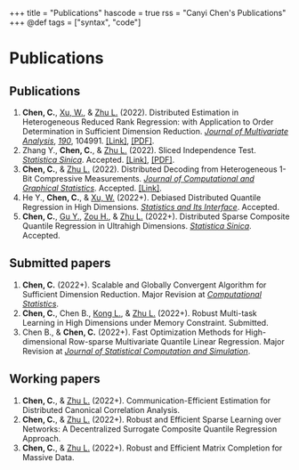 +++
title = "Publications"
hascode = true
rss = "Canyi Chen's Publications"
+++
@def tags = ["syntax", "code"]

# Publications

## Publications

1. **Chen, C.**, [Xu, W.](http://stat.ruc.edu.cn/teacher_more.php?id=61&cid=25), & [Zhu L.](http://isbd.ruc.edu.cn/sztd/1300f3797f4e477789514056a51c9dfa.htm) (2022). Distributed Estimation in Heterogeneous Reduced Rank Regression: with Application to Order Determination in Sufficient Dimension Reduction. *[Journal of Multivariate Analysis](https://www.journals.elsevier.com/journal-of-multivariate-analysis)*, *[190](https://www.sciencedirect.com/journal/journal-of-multivariate-analysis/vol/190/suppl/C)*, 104991.  [[Link]](https://doi.org/10.1016/j.jmva.2022.104991), [[PDF]](/static/Publications/Chen2022Distributed%20estimation%20in%20heterogeneous%20reduced%20rank%20regression.pdf).
2. Zhang Y., **Chen, C.**, & [Zhu L.](http://isbd.ruc.edu.cn/sztd/1300f3797f4e477789514056a51c9dfa.htm) (2022). Sliced Independence Test. *[Statistica Sinica](http://www3.stat.sinica.edu.tw/statistica/)*. Accepted. [[Link]](https://doi.org/10.5705/ss.202021.0203), [[PDF]](/static/Publications/Zhang2022Sliced%20Independence%20Test.pdf). 
3. **Chen, C.**, & [Zhu L.](http://isbd.ruc.edu.cn/sztd/1300f3797f4e477789514056a51c9dfa.htm) (2022). Distributed Decoding from Heterogeneous 1-Bit Compressive Measurements. *[Journal of Computational and Graphical Statistics](https://www.tandfonline.com/journals/ucgs20)*. Accepted.  [[Link]](https://doi.org/10.1080/10618600.2022.2118751). 
4. He Y., **Chen, C.**, & [Xu, W.](http://stat.ruc.edu.cn/teacher_more.php?id=61&cid=25) (2022+). Debiased Distributed Quantile Regression in High Dimensions. *[Statistics and Its Interface](https://www.intlpress.com/site/pub/pages/journals/items/sii/_home/_main/index.php)*. Accepted. 
5. **Chen, C.**, [Gu Y.](https://yuwen-gu.netlify.app/), [Zou H.](http://users.stat.umn.edu/~zouxx019/), & [Zhu L.](http://isbd.ruc.edu.cn/sztd/1300f3797f4e477789514056a51c9dfa.htm) (2022+). Distributed Sparse Composite Quantile Regression in Ultrahigh Dimensions. *[Statistica Sinica](http://www3.stat.sinica.edu.tw/statistica/)*. Accepted. 
## Submitted papers

1. **Chen, C.** (2022+). Scalable and Globally Convergent Algorithm for Sufficient Dimension Reduction. Major Revision at *[Computational Statistics](https://www.springer.com/journal/180/?gclid=EAIaIQobChMI4s_biIGT-AIVxO5RCh0RfAwcEAAYASAAEgLxzvD_BwE)*.
2. **Chen, C.**, Chen B., [Kong L.](https://faculty.bjtu.edu.cn/8316/), & [Zhu L.](http://isbd.ruc.edu.cn/sztd/1300f3797f4e477789514056a51c9dfa.htm) (2022+). Robust Multi-task Learning in High Dimensions under Memory Constraint. Submitted.
3.  Chen B., & **Chen, C.** (2022+). Fast Optimization Methods for High-dimensional Row-sparse Multivariate Quantile Linear Regression. Major Revision at *[Journal of Statistical Computation and Simulation](https://www.tandfonline.com/toc/gscs20/current)*.



## Working papers

1.  **Chen, C.**, & [Zhu L.](http://isbd.ruc.edu.cn/sztd/1300f3797f4e477789514056a51c9dfa.htm) (2022+). Communication-Efficient Estimation for Distributed Canonical Correlation Analysis. 
2. **Chen, C.**, & [Zhu L.](http://isbd.ruc.edu.cn/sztd/1300f3797f4e477789514056a51c9dfa.htm) (2022+). Robust and Efficient Sparse Learning over Networks: A Decentralized Surrogate Composite Quantile Regression Approach. 
3. **Chen, C.**, & [Zhu L.](http://isbd.ruc.edu.cn/sztd/1300f3797f4e477789514056a51c9dfa.htm) (2022+). Robust and Efficient Matrix Completion for Massive Data. 
